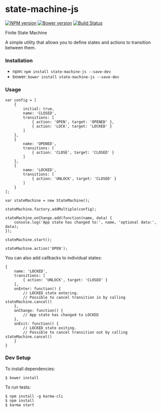 # state-machine-js

[![NPM version](https://badge.fury.io/js/state-machine-js.svg)](http://badge.fury.io/js/state-machine-js) [![Bower version](https://badge.fury.io/bo/state-machine-js.svg)](http://badge.fury.io/bo/state-machine-js) [![Build Status](https://secure.travis-ci.org/ianmcgregor/state-machine-js.png)](https://travis-ci.org/ianmcgregor/state-machine-js)

Finite State Machine

A simple utility that allows you to define states and actions to transition between them.

### Installation

* npm: ```npm install state-machine-js --save-dev```
* bower: ```bower install state-machine-js --save-dev```

### Usage

```
var config = [
	{
		initial: true,
		name: 'CLOSED',
		transitions: [
			{ action: 'OPEN', target: 'OPENED' },
			{ action: 'LOCK', target: 'LOCKED' }
		]
	},
	{
		name: 'OPENED',
		transitions: [
			{ action: 'CLOSE', target: 'CLOSED' }
		]
	},
	{
		name: 'LOCKED',
		transitions: [
			{ action: 'UNLOCK', target: 'CLOSED' }
		]
	}
];

var stateMachine = new StateMachine();

stateMachine.factory.addMultiple(config);

stateMachine.onChange.add(function(name, data) {
	console.log('App state has changed to:', name, 'optional data:', data);
});

stateMachine.start();

stateMachine.action('OPEN');
```

You can also add callbacks to individual states:

```
{
	name: 'LOCKED',
	transitions: [
		{ action: 'UNLOCK', target: 'CLOSED' }
	],
	onEnter: function() {
		// LOCKED state entering.
		// Possible to cancel transition in by calling stateMachine.cancel()
	},
	onChange: function() {
		// App state has changed to LOCKED
	},
	onExit: function() {
		// LOCKED state exiting.
		// Possible to cancel transition out by calling stateMachine.cancel()
	}
}
```

### Dev Setup

To install dependencies:

```
$ bower install
```

To run tests:

```
$ npm install -g karma-cli
$ npm install
$ karma start
```